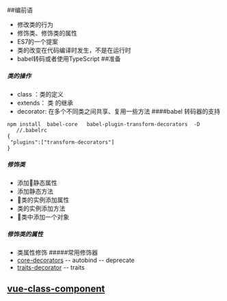 ##编前语
- 修改类的行为
- 修饰类、修饰类的属性
- ES7的一个提案
- 类的改变在代码编译时发生，不是在运行时
- babel转码或者使用TypeScript
##准备
##### 类的操作 
- class ：类的定义
-  extends： 类 的继承
- decorator: 在多个不同类之间共享、复用一些方法
####babel 转码器的支持
 ```
npm install  babel-core   babel-plugin-transform-decorators  -D 
    //.babelrc
{
  "plugins":["transform-decorators"]
}
 ```
 ##### 修饰类
  - 添加静态属性
  - 添加静态方法
  - 类的实例添加属性
  - 类的实例添加方法 
  - 类中添加一个对象
##### 修饰类的属性
 - 类属性修饰
#####常用修饰器
- [core-decorators](https://www.npmjs.com/package/core-decorators)
 -- autobind
 -- deprecate
 - [traits-decorator](https://www.npmjs.com/package/traits-decorator)
  -- traits

  ## [vue-class-component](https://www.npmjs.com/package/vue-class-component)